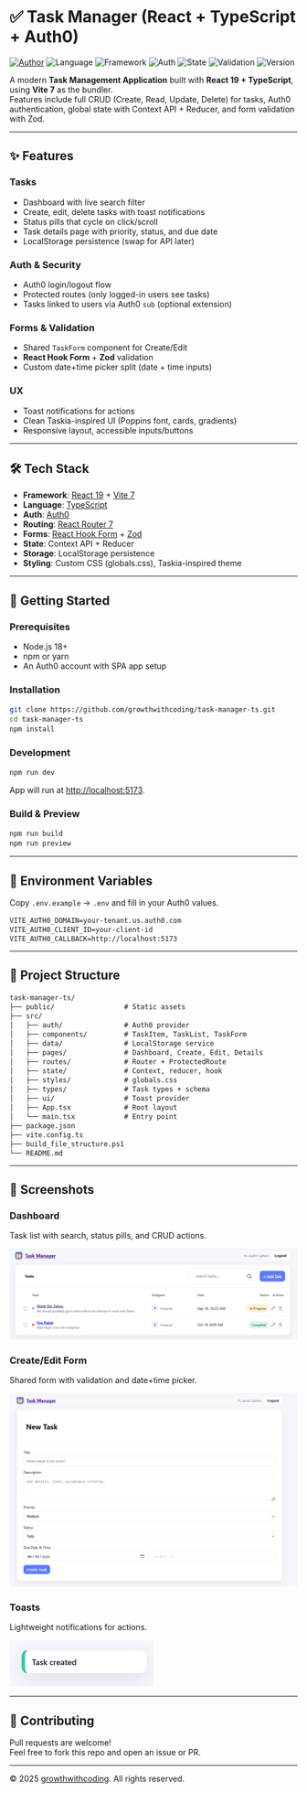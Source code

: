 # ✅ Task Manager (React + TypeScript + Auth0)

[![Author](https://img.shields.io/badge/author-growthwithcoding-blue)](https://github.com/growthwithcoding)
![Language](https://img.shields.io/badge/language-React%2019-61dafb)
![Framework](https://img.shields.io/badge/framework-Vite%207-purple)
![Auth](https://img.shields.io/badge/auth-Auth0-orange)
![State](https://img.shields.io/badge/state-Context%20API-764abc)
![Validation](https://img.shields.io/badge/forms-React%20Hook%20Form%20+%20Zod-ff4154)
![Version](https://img.shields.io/badge/version-1.0.0-green)

A modern **Task Management Application** built with **React 19 + TypeScript**, using **Vite 7** as the bundler.  
Features include full CRUD (Create, Read, Update, Delete) for tasks, Auth0 authentication, global state with Context API + Reducer, and form validation with Zod.

---

## ✨ Features

### Tasks
- Dashboard with live search filter
- Create, edit, delete tasks with toast notifications
- Status pills that cycle on click/scroll
- Task details page with priority, status, and due date
- LocalStorage persistence (swap for API later)

### Auth & Security
- Auth0 login/logout flow
- Protected routes (only logged-in users see tasks)
- Tasks linked to users via Auth0 `sub` (optional extension)

### Forms & Validation
- Shared `TaskForm` component for Create/Edit
- **React Hook Form** + **Zod** validation
- Custom date+time picker split (date + time inputs)

### UX
- Toast notifications for actions
- Clean Taskia-inspired UI (Poppins font, cards, gradients)
- Responsive layout, accessible inputs/buttons

---

## 🛠️ Tech Stack

- **Framework**: [React 19](https://react.dev/) + [Vite 7](https://vitejs.dev/)
- **Language**: [TypeScript](https://www.typescriptlang.org/)
- **Auth**: [Auth0](https://auth0.com/)
- **Routing**: [React Router 7](https://reactrouter.com/)
- **Forms**: [React Hook Form](https://react-hook-form.com/) + [Zod](https://zod.dev/)
- **State**: Context API + Reducer
- **Storage**: LocalStorage persistence
- **Styling**: Custom CSS (globals.css), Taskia-inspired theme

---

## 🚀 Getting Started

### Prerequisites
- Node.js 18+
- npm or yarn
- An Auth0 account with SPA app setup

### Installation
```bash
git clone https://github.com/growthwithcoding/task-manager-ts.git
cd task-manager-ts
npm install
```

### Development
```bash
npm run dev
```
App will run at [http://localhost:5173](http://localhost:5173).

### Build & Preview
```bash
npm run build
npm run preview
```

---

## 🔑 Environment Variables

Copy `.env.example` → `.env` and fill in your Auth0 values.

```env
VITE_AUTH0_DOMAIN=your-tenant.us.auth0.com
VITE_AUTH0_CLIENT_ID=your-client-id
VITE_AUTH0_CALLBACK=http://localhost:5173
```

---

## 📂 Project Structure

```
task-manager-ts/
├── public/                 # Static assets
├── src/
│   ├── auth/               # Auth0 provider
│   ├── components/         # TaskItem, TaskList, TaskForm
│   ├── data/               # LocalStorage service
│   ├── pages/              # Dashboard, Create, Edit, Details
│   ├── routes/             # Router + ProtectedRoute
│   ├── state/              # Context, reducer, hook
│   ├── styles/             # globals.css
│   ├── types/              # Task types + schema
│   ├── ui/                 # Toast provider
│   ├── App.tsx             # Root layout
│   └── main.tsx            # Entry point
├── package.json
├── vite.config.ts
├── build_file_structure.ps1
└── README.md
```

---

## 📸 Screenshots

### Dashboard
Task list with search, status pills, and CRUD actions.

![Dashboard Screenshot](./public/screenshots/dashboard.png)

### Create/Edit Form
Shared form with validation and date+time picker.

![Form Screenshot](./public/screenshots/form.png)

### Toasts
Lightweight notifications for actions.

![Toast Screenshot](./public/screenshots/toast.png)

---

## 🤝 Contributing

Pull requests are welcome!  
Feel free to fork this repo and open an issue or PR.

---

© 2025 [growthwithcoding](https://github.com/growthwithcoding). All rights reserved.